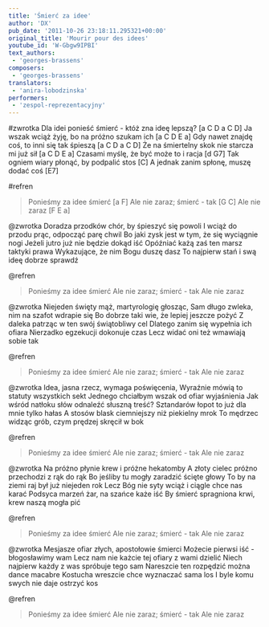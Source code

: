 ```yaml
---
title: 'Śmierć za idee'
author: 'DX'
pub_date: '2011-10-26 23:18:11.295321+00:00'
original_title: 'Mourir pour des idees'
youtube_id: 'W-Gbgw9IPBI'
text_authors:
 - 'georges-brassens'
composers:
 - 'georges-brassens'
translators:
 - 'anira-lobodzinska'
performers:
 - 'zespol-reprezentacyjny'
---
```


#zwrotka
Dla idei ponieść śmierć - któż zna ideę lepszą? [a C D a C D]
Ja wszak wciąż żyję, bo na próżno szukam ich [a C D E a]
Gdy nawet znajdę coś, to inni się tak śpieszą [a C D a C D]
Że na śmiertelny skok nie starcza mi już sił [a C D E a]
Czasami myślę, że być może to i racja [d G7]
Tak ogniem wiary płonąć, by podpalić stos [C]
A jednak zanim spłonę, muszę dodać coś [E7]

#refren
>Ponieśmy za idee śmierć [a F]
>Ale nie zaraz; śmierć - tak [G C]
>Ale nie zaraz [F E a]

@zwrotka
Doradza przodków chór, by śpieszyć się powoli
I wciąż do przodu prąc, odpocząć parę chwil
Bo jaki zysk jest w tym, że się wyciągnie nogi
Jeżeli jutro już nie będzie dokąd iść
Opóźniać każą zaś ten marsz taktyki prawa
Wykazujące, że nim Bogu duszę dasz
To najpierw stań i swą ideę dobrze sprawdź

@refren
>Ponieśmy za idee śmierć
>Ale nie zaraz; śmierć - tak
>Ale nie zaraz

@zwrotka
Niejeden święty mąż, martyrologię głosząc,
Sam długo zwleka, nim na szafot wdrapie się
Bo dobrze taki wie, że lepiej jeszcze pożyć
Z daleka patrząc w ten swój świątobliwy cel
Dlatego zanim się wypełnia ich ofiara
Nierzadko egzekucji dokonuje czas
Lecz widać oni też wmawiają sobie tak

@refren
>Ponieśmy za idee śmierć
>Ale nie zaraz; śmierć - tak
>Ale nie zaraz

@zwrotka
Idea, jasna rzecz, wymaga poświęcenia,
Wyraźnie mówią to statuty wszystkich sekt
Jednego chciałbym wszak od ofiar wyjaśnienia
Jak wśród natłoku słów odnaleźć słuszną treść?
Sztandarów łopot to już dla mnie tylko hałas
A stosów blask ciemniejszy niż piekielny mrok
To mędrzec widząc grób, czym prędzej skręcił w bok

@refren
>Ponieśmy za idee śmierć
>Ale nie zaraz; śmierć - tak
>Ale nie zaraz

@zwrotka
Na próżno płynie krew i próżne hekatomby
A złoty cielec próżno przechodzi z rąk do rąk
Bo jeśliby tu mogły zaradzić ścięte głowy
To by na ziemi raj był już niejeden rok
Lecz Bóg nie syty wciąż i ciągle chce nas karać
Podsyca marzeń żar, na szańce każe iść
By śmierć spragniona krwi, krew naszą mogła pić

@refren
>Ponieśmy za idee śmierć
>Ale nie zaraz; śmierć - tak
>Ale nie zaraz

@zwrotka
Mesjasze ofiar złych, apostołowie śmierci
Możecie pierwsi iść - błogosławimy wam
Lecz nam nie każcie tej ofiary z wami dzielić
Niech najpierw każdy z was spróbuje tego sam
Nareszcie ten rozpędzić można dance macabre
Kostucha wreszcie chce wyznaczać sama los
I byle komu swych nie daje ostrzyć kos

@refren
>Ponieśmy za idee śmierć
>Ale nie zaraz; śmierć - tak
>Ale nie zaraz